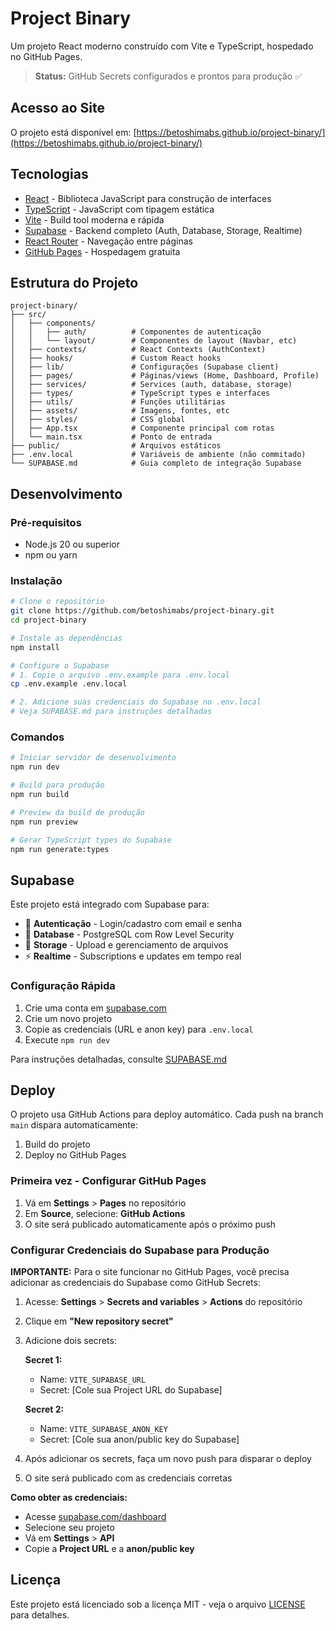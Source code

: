 # Project Binary

Um projeto React moderno construído com Vite e TypeScript, hospedado no GitHub Pages.

> **Status:** GitHub Secrets configurados e prontos para produção ✅

## Acesso ao Site

O projeto está disponível em: [https://betoshimabs.github.io/project-binary/](https://betoshimabs.github.io/project-binary/)

## Tecnologias

- [React](https://react.dev/) - Biblioteca JavaScript para construção de interfaces
- [TypeScript](https://www.typescriptlang.org/) - JavaScript com tipagem estática
- [Vite](https://vite.dev/) - Build tool moderna e rápida
- [Supabase](https://supabase.com/) - Backend completo (Auth, Database, Storage, Realtime)
- [React Router](https://reactrouter.com/) - Navegação entre páginas
- [GitHub Pages](https://pages.github.com/) - Hospedagem gratuita

## Estrutura do Projeto

```
project-binary/
├── src/
│   ├── components/
│   │   ├── auth/          # Componentes de autenticação
│   │   └── layout/        # Componentes de layout (Navbar, etc)
│   ├── contexts/          # React Contexts (AuthContext)
│   ├── hooks/             # Custom React hooks
│   ├── lib/               # Configurações (Supabase client)
│   ├── pages/             # Páginas/views (Home, Dashboard, Profile)
│   ├── services/          # Services (auth, database, storage)
│   ├── types/             # TypeScript types e interfaces
│   ├── utils/             # Funções utilitárias
│   ├── assets/            # Imagens, fontes, etc
│   ├── styles/            # CSS global
│   ├── App.tsx            # Componente principal com rotas
│   └── main.tsx           # Ponto de entrada
├── public/                # Arquivos estáticos
├── .env.local             # Variáveis de ambiente (não commitado)
└── SUPABASE.md            # Guia completo de integração Supabase
```

## Desenvolvimento

### Pré-requisitos

- Node.js 20 ou superior
- npm ou yarn

### Instalação

```bash
# Clone o repositório
git clone https://github.com/betoshimabs/project-binary.git
cd project-binary

# Instale as dependências
npm install

# Configure o Supabase
# 1. Copie o arquivo .env.example para .env.local
cp .env.example .env.local

# 2. Adicione suas credenciais do Supabase no .env.local
# Veja SUPABASE.md para instruções detalhadas
```

### Comandos

```bash
# Iniciar servidor de desenvolvimento
npm run dev

# Build para produção
npm run build

# Preview da build de produção
npm run preview

# Gerar TypeScript types do Supabase
npm run generate:types
```

## Supabase

Este projeto está integrado com Supabase para:

- 🔐 **Autenticação** - Login/cadastro com email e senha
- 💾 **Database** - PostgreSQL com Row Level Security
- 📁 **Storage** - Upload e gerenciamento de arquivos
- ⚡ **Realtime** - Subscriptions e updates em tempo real

### Configuração Rápida

1. Crie uma conta em [supabase.com](https://supabase.com)
2. Crie um novo projeto
3. Copie as credenciais (URL e anon key) para `.env.local`
4. Execute `npm run dev`

Para instruções detalhadas, consulte [SUPABASE.md](SUPABASE.md)

## Deploy

O projeto usa GitHub Actions para deploy automático. Cada push na branch `main` dispara automaticamente:

1. Build do projeto
2. Deploy no GitHub Pages

### Primeira vez - Configurar GitHub Pages

1. Vá em **Settings** > **Pages** no repositório
2. Em **Source**, selecione: **GitHub Actions**
3. O site será publicado automaticamente após o próximo push

### Configurar Credenciais do Supabase para Produção

**IMPORTANTE:** Para o site funcionar no GitHub Pages, você precisa adicionar as credenciais do Supabase como GitHub Secrets:

1. Acesse: **Settings** > **Secrets and variables** > **Actions** do repositório
2. Clique em **"New repository secret"**
3. Adicione dois secrets:

   **Secret 1:**
   - Name: `VITE_SUPABASE_URL`
   - Secret: [Cole sua Project URL do Supabase]

   **Secret 2:**
   - Name: `VITE_SUPABASE_ANON_KEY`
   - Secret: [Cole sua anon/public key do Supabase]

4. Após adicionar os secrets, faça um novo push para disparar o deploy
5. O site será publicado com as credenciais corretas

**Como obter as credenciais:**
- Acesse [supabase.com/dashboard](https://supabase.com/dashboard)
- Selecione seu projeto
- Vá em **Settings** > **API**
- Copie a **Project URL** e a **anon/public key**

## Licença

Este projeto está licenciado sob a licença MIT - veja o arquivo [LICENSE](LICENSE) para detalhes.
